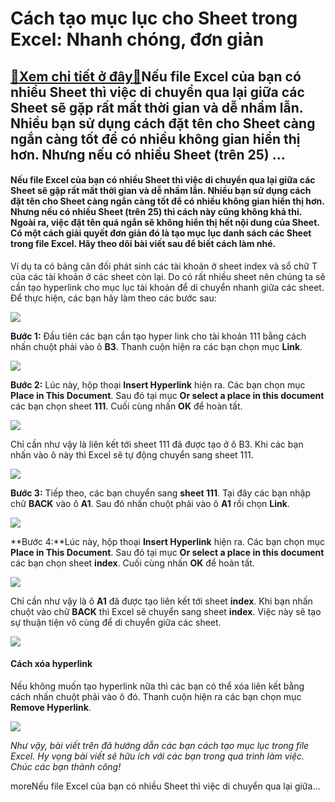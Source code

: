 Cách tạo mục lục cho Sheet trong Excel: Nhanh chóng, đơn giản
=============================================================

[:gift:Xem chi tiết ở đây:gift:](https://hddtvn.com/cach-tao-muc-luc-cho-sheet-trong-excel-nhanh-chong-don-gian/)Nếu file Excel của bạn có nhiều Sheet thì việc di chuyển qua lại giữa các Sheet sẽ gặp rất mất thời gian và dễ nhầm lẫn. Nhiều bạn sử dụng cách đặt tên cho Sheet càng ngắn càng tốt để có nhiều không gian hiển thị hơn. Nhưng nếu có nhiều Sheet (trên 25) …
--------------------------------------------------------------------------------------------------------------------------------------------------------------------------------------------------------------------------------------------------------------

#### **Nếu file Excel của bạn có nhiều Sheet thì việc di chuyển qua lại giữa các Sheet sẽ gặp rất mất thời gian và dễ nhầm lẫn. Nhiều bạn sử dụng cách đặt tên cho Sheet càng ngắn càng tốt để có nhiều không gian hiển thị hơn. Nhưng nếu có nhiều Sheet (trên 25) thì cách này cũng không khả thi. Ngoài ra, việc đặt tên quá ngắn sẽ không hiển thị hết nội dung của Sheet. Có một cách giải quyết đơn giản đó là tạo mục lục danh sách các Sheet trong file Excel. Hãy theo dõi bài viết sau để biết cách làm nhé.**


Ví dụ ta có bảng cân đối phát sinh các tài khoản ở sheet index và sổ chữ T của các tài khoản ở các sheet còn lại. Do có rất nhiều sheet nên chúng ta sẽ cần tạo hyperlink cho mục lục tài khoản để di chuyển nhanh giữa các sheet. Để thực hiện, các bạn hãy làm theo các bước sau:


[![](https://hddtvn.com/wp-content/uploads/2021/01/mgCElcN.png)](https://hddtvn.com/wp-content/uploads/2021/01/mgCElcN.png)


**Bước 1:** Đầu tiên các bạn cần tạo hyper link cho tài khoản 111 bằng cách nhấn chuột phải vào ô **B3**. Thanh cuộn hiện ra các bạn chọn mục **Link**.


![](https://hddtvn.com/wp-content/uploads/2021/01/gtCLbf7.png)


**Bước 2:** Lúc này, hộp thoại **Insert Hyperlink** hiện ra. Các bạn chọn mục **Place in This Document**. Sau đó tại mục **Or select a place in this document** các bạn chọn sheet **111**. Cuối cùng nhấn **OK** để hoàn tất.


![](https://hddtvn.com/wp-content/uploads/2021/01/zmj3BfL.png)


Chỉ cần như vậy là liên kết tới sheet 111 đã được tạo ở ô B3. Khi các bạn nhấn vào ô này thì Excel sẽ tự động chuyển sang sheet 111.


![](https://hddtvn.com/wp-content/uploads/2021/01/OJpM5Uv.png)


**Bước 3:** Tiếp theo, các bạn chuyển sang **sheet 111**. Tại đây các bạn nhập chữ **BACK** vào ô **A1**. Sau đó nhấn chuột phải vào ô **A1** rồi chọn **Link**.


![](https://hddtvn.com/wp-content/uploads/2021/01/kkExLra.png)


**Bước 4:**Lúc này, hộp thoại **Insert Hyperlink** hiện ra. Các bạn chọn mục **Place in This Document**. Sau đó tại mục **Or select a place in this document** các bạn chọn sheet **index**. Cuối cùng nhấn **OK** để hoàn tất.


![](https://hddtvn.com/wp-content/uploads/2021/01/UbyyrZ8.png)


Chỉ cần như vậy là ô **A1** đã được tạo liên kết tới sheet **index**. Khi bạn nhấn chuột vào chữ **BACK** thì Excel sẽ chuyển sang sheet **index**. Việc này sẽ tạo sự thuận tiện vô cùng để di chuyển giữa các sheet.


![](https://hddtvn.com/wp-content/uploads/2021/01/21kJ88p.png)


#### Cách xóa hyperlink


Nếu không muốn tạo hyperlink nữa thì các bạn có thể xóa liên kết bằng cách nhấn chuột phải vào ô đó. Thanh cuộn hiện ra các bạn chọn mục **Remove Hyperlink**.


![](https://hddtvn.com/wp-content/uploads/2021/01/AShvlcZ.png)


*Như vậy, bài viết trên đã hướng dẫn các bạn cách tạo mục lục trong file Excel. Hy vọng bài viết sẽ hữu ích với các bạn trong quá trình làm việc. Chúc các bạn thành công!*


moreNếu file Excel của bạn có nhiều Sheet thì việc di chuyển qua lại giữa…

